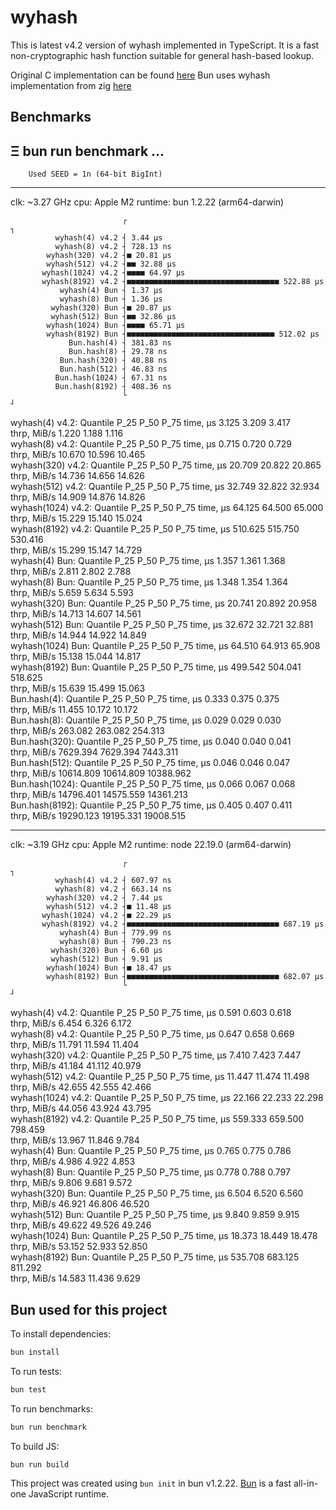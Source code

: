 # wyhash

This is latest v4.2 version of wyhash implemented in TypeScript.
It is a fast non-cryptographic hash function suitable for general hash-based lookup.

Original C implementation can be found [here](https://github.com/wangyi-fudan/wyhash)
Bun uses wyhash implementation from zig [here](https://github.com/ziglang/zig/blob/master/lib/std/hash/wyhash.zig)

## Benchmarks

Ξ bun run benchmark
...
---
        Used SEED = 1n (64-bit BigInt)
---
clk: ~3.27 GHz
cpu: Apple M2
runtime: bun 1.2.22 (arm64-darwin)

                             ┌                                            ┐
              wyhash(4) v4.2 ┤ 3.44 µs
              wyhash(8) v4.2 ┤ 728.13 ns
            wyhash(320) v4.2 ┤■ 20.81 µs
            wyhash(512) v4.2 ┤■■ 32.88 µs
           wyhash(1024) v4.2 ┤■■■■ 64.97 µs
           wyhash(8192) v4.2 ┤■■■■■■■■■■■■■■■■■■■■■■■■■■■■■■■■■■ 522.88 µs
               wyhash(4) Bun ┤ 1.37 µs
               wyhash(8) Bun ┤ 1.36 µs
             wyhash(320) Bun ┤■ 20.87 µs
             wyhash(512) Bun ┤■■ 32.86 µs
            wyhash(1024) Bun ┤■■■■ 65.71 µs
            wyhash(8192) Bun ┤■■■■■■■■■■■■■■■■■■■■■■■■■■■■■■■■■ 512.02 µs
                 Bun.hash(4) ┤ 381.83 ns
                 Bun.hash(8) ┤ 29.78 ns
               Bun.hash(320) ┤ 40.88 ns
               Bun.hash(512) ┤ 46.83 ns
              Bun.hash(1024) ┤ 67.31 ns
              Bun.hash(8192) ┤ 408.36 ns
                             └                                            ┘

wyhash(4) v4.2:
Quantile        P_25            P_50            P_75
time, µs        3.125           3.209           3.417           
thrp, MiB/s     1.220           1.188           1.116           
wyhash(8) v4.2:
Quantile        P_25            P_50            P_75
time, µs        0.715           0.720           0.729           
thrp, MiB/s     10.670          10.596          10.465          
wyhash(320) v4.2:
Quantile        P_25            P_50            P_75
time, µs        20.709          20.822          20.865          
thrp, MiB/s     14.736          14.656          14.626          
wyhash(512) v4.2:
Quantile        P_25            P_50            P_75
time, µs        32.749          32.822          32.934          
thrp, MiB/s     14.909          14.876          14.826          
wyhash(1024) v4.2:
Quantile        P_25            P_50            P_75
time, µs        64.125          64.500          65.000          
thrp, MiB/s     15.229          15.140          15.024          
wyhash(8192) v4.2:
Quantile        P_25            P_50            P_75
time, µs        510.625         515.750         530.416         
thrp, MiB/s     15.299          15.147          14.729          
wyhash(4) Bun:
Quantile        P_25            P_50            P_75
time, µs        1.357           1.361           1.368           
thrp, MiB/s     2.811           2.802           2.788           
wyhash(8) Bun:
Quantile        P_25            P_50            P_75
time, µs        1.348           1.354           1.364           
thrp, MiB/s     5.659           5.634           5.593           
wyhash(320) Bun:
Quantile        P_25            P_50            P_75
time, µs        20.741          20.892          20.958          
thrp, MiB/s     14.713          14.607          14.561          
wyhash(512) Bun:
Quantile        P_25            P_50            P_75
time, µs        32.672          32.721          32.881          
thrp, MiB/s     14.944          14.922          14.849          
wyhash(1024) Bun:
Quantile        P_25            P_50            P_75
time, µs        64.510          64.913          65.908          
thrp, MiB/s     15.138          15.044          14.817          
wyhash(8192) Bun:
Quantile        P_25            P_50            P_75
time, µs        499.542         504.041         518.625         
thrp, MiB/s     15.639          15.499          15.063          
Bun.hash(4):
Quantile        P_25            P_50            P_75
time, µs        0.333           0.375           0.375           
thrp, MiB/s     11.455          10.172          10.172          
Bun.hash(8):
Quantile        P_25            P_50            P_75
time, µs        0.029           0.029           0.030           
thrp, MiB/s     263.082         263.082         254.313         
Bun.hash(320):
Quantile        P_25            P_50            P_75
time, µs        0.040           0.040           0.041           
thrp, MiB/s     7629.394        7629.394        7443.311        
Bun.hash(512):
Quantile        P_25            P_50            P_75
time, µs        0.046           0.046           0.047           
thrp, MiB/s     10614.809       10614.809       10388.962       
Bun.hash(1024):
Quantile        P_25            P_50            P_75
time, µs        0.066           0.067           0.068           
thrp, MiB/s     14796.401       14575.559       14361.213       
Bun.hash(8192):
Quantile        P_25            P_50            P_75
time, µs        0.405           0.407           0.411           
thrp, MiB/s     19290.123       19195.331       19008.515

--------------------------------------------------------------------------

clk: ~3.19 GHz
cpu: Apple M2
runtime: node 22.19.0 (arm64-darwin)

                             ┌                                            ┐
              wyhash(4) v4.2 ┤ 607.97 ns
              wyhash(8) v4.2 ┤ 663.14 ns
            wyhash(320) v4.2 ┤ 7.44 µs
            wyhash(512) v4.2 ┤■ 11.48 µs
           wyhash(1024) v4.2 ┤■ 22.29 µs
           wyhash(8192) v4.2 ┤■■■■■■■■■■■■■■■■■■■■■■■■■■■■■■■■■■ 687.19 µs
               wyhash(4) Bun ┤ 779.99 ns
               wyhash(8) Bun ┤ 790.23 ns
             wyhash(320) Bun ┤ 6.60 µs
             wyhash(512) Bun ┤ 9.91 µs
            wyhash(1024) Bun ┤■ 18.47 µs
            wyhash(8192) Bun ┤■■■■■■■■■■■■■■■■■■■■■■■■■■■■■■■■■■ 682.07 µs
                             └                                            ┘

wyhash(4) v4.2:
Quantile        P_25            P_50            P_75
time, µs        0.591           0.603           0.618           
thrp, MiB/s     6.454           6.326           6.172           
wyhash(8) v4.2:
Quantile        P_25            P_50            P_75
time, µs        0.647           0.658           0.669           
thrp, MiB/s     11.791          11.594          11.404          
wyhash(320) v4.2:
Quantile        P_25            P_50            P_75
time, µs        7.410           7.423           7.447           
thrp, MiB/s     41.184          41.112          40.979          
wyhash(512) v4.2:
Quantile        P_25            P_50            P_75
time, µs        11.447          11.474          11.498          
thrp, MiB/s     42.655          42.555          42.466          
wyhash(1024) v4.2:
Quantile        P_25            P_50            P_75
time, µs        22.166          22.233          22.298          
thrp, MiB/s     44.056          43.924          43.795          
wyhash(8192) v4.2:
Quantile        P_25            P_50            P_75
time, µs        559.333         659.500         798.459         
thrp, MiB/s     13.967          11.846          9.784           
wyhash(4) Bun:
Quantile        P_25            P_50            P_75
time, µs        0.765           0.775           0.786           
thrp, MiB/s     4.986           4.922           4.853           
wyhash(8) Bun:
Quantile        P_25            P_50            P_75
time, µs        0.778           0.788           0.797           
thrp, MiB/s     9.806           9.681           9.572           
wyhash(320) Bun:
Quantile        P_25            P_50            P_75
time, µs        6.504           6.520           6.560           
thrp, MiB/s     46.921          46.806          46.520          
wyhash(512) Bun:
Quantile        P_25            P_50            P_75
time, µs        9.840           9.859           9.915           
thrp, MiB/s     49.622          49.526          49.246          
wyhash(1024) Bun:
Quantile        P_25            P_50            P_75
time, µs        18.373          18.449          18.478          
thrp, MiB/s     53.152          52.933          52.850          
wyhash(8192) Bun:
Quantile        P_25            P_50            P_75
time, µs        535.708         683.125         811.292         
thrp, MiB/s     14.583          11.436          9.629


## Bun used for this project

To install dependencies:

```bash
bun install
```

To run tests:

```bash
bun test
```

To run benchmarks:

```bash 
bun run benchmark
```
To build JS:

```bash
bun run build
```

This project was created using `bun init` in bun v1.2.22. [Bun](https://bun.com) is a fast all-in-one JavaScript runtime.
